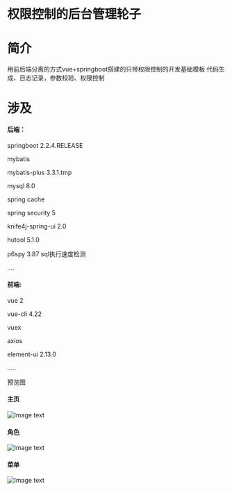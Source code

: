 # 权限控制的后台管理轮子

# 简介
  用前后端分离的方式vue+springboot搭建的只带权限控制的开发基础模板
  代码生成、日志记录，参数校验、权限控制

# 涉及

#### 后端：

  springboot 2.2.4.RELEASE

  mybatis 

  mybatis-plus 3.3.1.tmp

  mysql 8.0

  spring cache

  spring security 5

  knife4j-spring-ui 2.0

  hutool 5.1.0

  p6spy 3.87  sql执行速度检测

  ....

#### 前端:

  vue 2

  vue-cli 4.22

  vuex

  axios

  element-ui 2.13.0

  .....   

预览图

#### 主页
![Image text](http://uncle-dev.unclezs.com/index.png)
#### 角色
![Image text](http://uncle-dev.unclezs.com/role.png)
#### 菜单
![Image text](http://uncle-dev.unclezs.com/menu.png)
